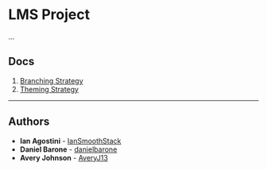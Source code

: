 # LMS Project

...

## Docs

1. [Branching Strategy](https://github.com/danielbarone/lms/blob/master/docs/branching-strategy.md)
2. [Theming Strategy](https://github.com/danielbarone/lms/blob/master/docs/theming-strategy.md)

- - - -

## Authors

* **Ian Agostini** - [IanSmoothStack](https://github.com/IanSmoothStack)
* **Daniel Barone** - [danielbarone](https://github.com/danielbarone)
* **Avery Johnson** - [AveryJ13](https://github.com/AveryJ13)
